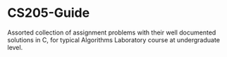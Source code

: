 # CS205-Guide
Assorted collection of assignment problems with their well documented solutions in C, for typical Algorithms Laboratory course at undergraduate level.
